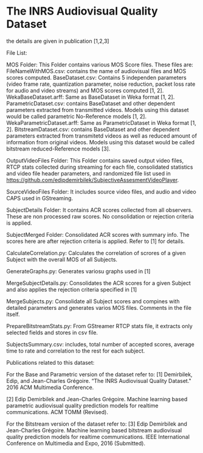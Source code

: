# The INRS Audiovisual Quality Dataset

the details are given in publication [1,2,3]

File List:

MOS Folder: This Folder contains various MOS Score files. These files are:
FileNameWithMOS.csv: contains the name of audiovisual files and MOS scores computed. 
BaseDataset.csv: Contains 5 independen parameters (video frame rate, quantization parameter, noise reduction, packet loss rate for audio and video streams) and MOS scores computed [1, 2].
WekaBaseDataset.arff: Same as BaseDataset in Weka format [1, 2].
ParametricDataset.csv: contains BaseDataset and other dependent parameters extracted from transmitted videos. Models using this dataset would be called parametric No-Reference models [1, 2].
WekaParametricDataset.arff: Same as ParametricDataset in Weka format [1, 2].
BitstreamDataset.csv: contains BaseDataset and other dependent parameters extracted from transmitetd videos as well as reduced amount of information from original videos. Models using this dataset would be called bitstream reduced-Reference models [3]. 

OutputVideoFiles Folder: This Folder contains saved output video files, RTCP stats collected during streaming for each file, consolidated statistics and video file header parameters, and randomized file list used in https://github.com/edipdemirbilek/SubjectiveAssesmentVideoPlayer.

SourceVideoFiles Folder: It includes source video files, and audio and video CAPS used in GStreaming.

SubjectDetails Folder: It contains ACR scores collected from all observers. These are non processed raw scores. No consolidation or rejection criteria is applied.

SubjectMerged Folder: Consolidated ACR scores with summary info. The scores here are after rejection criteria is applied. Refer to [1] for details.

CalculateCorrelation.py: Calculates the correlation of scrores of a given Subject with the overall MOS of all Subjects.

GenerateGraphs.py: Generates variosu graphs used in [1]

MergeSubjectDetails.py: Consolidates the ACR scores for a given Subject and also applies the rejection criteria specified in [1]

MergeSubjects.py: Consolidate all Subject scores and compines with detailed parameters and generates varios MOS files. Comments in the file itself.

PrepareBitstreamStats.py: From GStreamer RTCP stats file, it extracts only selected fields and stores in csv file.

SubjectsSummary.csv: includes, total number of accepted scores, average time to rate and correlation to the rest for each subject.

Publications related to this dataset:

For the Base and Parametric version of the dataset refer to:
[1] Demirbilek, Edip, and Jean-Charles Grégoire. “The INRS Audiovisual Quality Dataset." 2016 ACM Multimedia Conference.

[2] Edip Demirbilek and Jean-Charles Grégoire. Machine learning based parametric audiovisual quality prediction models for realtime communications. ACM TOMM (Revised).

For the Bitstream version of the dataset refer to:
[3] Edip Demirbilek and Jean-Charles Grégoire. Machine learning based bitstream audiovisual quality prediction models for realtime communications. IEEE International Conference on Multimedia and Expo, 2016 (Submitted).
